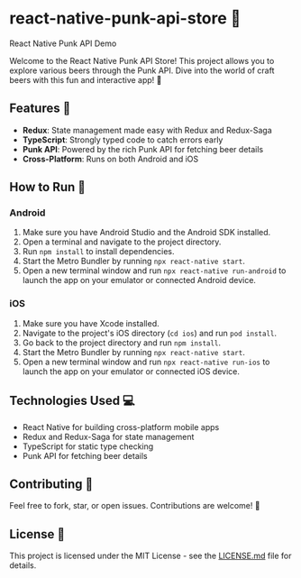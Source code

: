 # react-native-punk-api-store 🍻
React Native Punk API Demo

Welcome to the React Native Punk API Store! This project allows you to explore various beers through the Punk API. Dive into the world of craft beers with this fun and interactive app! 🎉

## Features 🚀

- **Redux**: State management made easy with Redux and Redux-Saga
- **TypeScript**: Strongly typed code to catch errors early
- **Punk API**: Powered by the rich Punk API for fetching beer details
- **Cross-Platform**: Runs on both Android and iOS

## How to Run 🏃

### Android

1. Make sure you have Android Studio and the Android SDK installed.
2. Open a terminal and navigate to the project directory.
3. Run `npm install` to install dependencies.
4. Start the Metro Bundler by running `npx react-native start`.
5. Open a new terminal window and run `npx react-native run-android` to launch the app on your emulator or connected Android device.

### iOS

1. Make sure you have Xcode installed.
2. Navigate to the project's iOS directory (`cd ios`) and run `pod install`.
3. Go back to the project directory and run `npm install`.
4. Start the Metro Bundler by running `npx react-native start`.
5. Open a new terminal window and run `npx react-native run-ios` to launch the app on your emulator or connected iOS device.

## Technologies Used 💻

- React Native for building cross-platform mobile apps
- Redux and Redux-Saga for state management
- TypeScript for static type checking
- Punk API for fetching beer details

## Contributing 🤝

Feel free to fork, star, or open issues. Contributions are welcome! 🙌

## License 📄

This project is licensed under the MIT License - see the [LICENSE.md](LICENSE.md) file for details.
